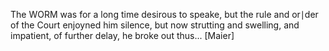 The WORM was for a long time desirous to speake, but the rule and
or∣der of the Court enjoyned him silence, but now strutting and
swelling, and impatient, of further delay, he broke out thus... [Maier]
